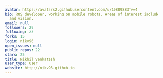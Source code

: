 ```yaml
---
avatar: https://avatars2.githubusercontent.com/u/10889883?v=4
bio: ROS developer, working on mobile robots. Areas of interest include navigation
  and vision.
email: null
followers: 29
following: 23
forks: 15
login: nikv96
open_issues: null
public_repos: 22
stars: 25
title: Nikhil Venkatesh
user_type: User
website: http://nikv96.github.io
---
```

